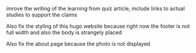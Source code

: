 imrove the writing  of the learning from quiz article, include links to actual studies to support the claims

Also fix the styling of this hugo website because right now the footer is not full width and also the body is strangely placed

Also fix the about page because the photo is not displayed